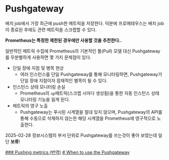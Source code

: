 # Pushgateway

배치 job에서 가장 최근에 push한 메트릭을 저장한다.
덕분에 프로메테우스는 배치 job이 종료된 후에도 관련 메트릭을 스크랩할 수 있다.

**Prometheus는 특정한 제한된 경우에만 사용할 것을 추천한다..**

일반적인 메트릭 수집에 Prometheus의 기본적인 풀(Pull) 모델 대신 Pushgateway를 무분별하게 사용하면 몇 가지 문제점이 있다.

- 단일 장애 지점 및 병목 현상
	- 여러 인스턴스를 단일 Pushgateway를 통해 모니터링하면, Pushgateway가 단일 장애 지점이자 잠재적인 별목이 될 수 있다.
- 인스턴스 상태 모니터링 손실
	- Prometheus의 `up`메트릭(스크랩 시마다 생성됨)을 통한 자동 인스턴스 상태 모니터링 기능을 잃게 된다.
- 메트릭의 영구 노출
	- Pushgateway는 푸시된 시계열을 절대 잊지 않으며, Pushgateway의 API를 통해 수동으로 삭제하지 않는한 해당 시계열을 Prometheus에 영구적으로 노출한다.

2025-02-28
정보시스템의 부서 단위로 Pushgateway를 쓰는것이 좋아 보였는데 일단 **보류**!

[### Pushing metrics (번역)](https://godekdls.github.io/Prometheus/practices.pushing/)
[# When to use the Pushgateway](https://prometheus.io/docs/practices/pushing/)